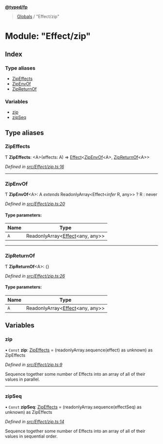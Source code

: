 **[@typed/fp](../README.md)**

> [Globals](../globals.md) / "Effect/zip"

# Module: "Effect/zip"

## Index

### Type aliases

* [ZipEffects](_effect_zip_.md#zipeffects)
* [ZipEnvOf](_effect_zip_.md#zipenvof)
* [ZipReturnOf](_effect_zip_.md#zipreturnof)

### Variables

* [zip](_effect_zip_.md#zip)
* [zipSeq](_effect_zip_.md#zipseq)

## Type aliases

### ZipEffects

Ƭ  **ZipEffects**: \<A>(effects: A) => [Effect](_effect_effect_.effect.md)\<[ZipEnvOf](_effect_zip_.md#zipenvof)\<A>, [ZipReturnOf](_effect_zip_.md#zipreturnof)\<A>>

*Defined in [src/Effect/zip.ts:16](https://github.com/TylorS/typed-fp/blob/41076ce/src/Effect/zip.ts#L16)*

___

### ZipEnvOf

Ƭ  **ZipEnvOf**\<A>: A *extends* ReadonlyArray\<Effect\<*infer* R, any>> ? R : never

*Defined in [src/Effect/zip.ts:20](https://github.com/TylorS/typed-fp/blob/41076ce/src/Effect/zip.ts#L20)*

#### Type parameters:

Name | Type |
------ | ------ |
`A` | ReadonlyArray\<[Effect](_effect_effect_.effect.md)\<any, any>> |

___

### ZipReturnOf

Ƭ  **ZipReturnOf**\<A>: {}

*Defined in [src/Effect/zip.ts:26](https://github.com/TylorS/typed-fp/blob/41076ce/src/Effect/zip.ts#L26)*

#### Type parameters:

Name | Type |
------ | ------ |
`A` | ReadonlyArray\<[Effect](_effect_effect_.effect.md)\<any, any>> |

## Variables

### zip

• `Const` **zip**: [ZipEffects](_effect_zip_.md#zipeffects) = (readonlyArray.sequence(effect) as unknown) as ZipEffects

*Defined in [src/Effect/zip.ts:9](https://github.com/TylorS/typed-fp/blob/41076ce/src/Effect/zip.ts#L9)*

Sequence together some number of Effects into an array of all of their values in parallel.

___

### zipSeq

• `Const` **zipSeq**: [ZipEffects](_effect_zip_.md#zipeffects) = (readonlyArray.sequence(effectSeq) as unknown) as ZipEffects

*Defined in [src/Effect/zip.ts:14](https://github.com/TylorS/typed-fp/blob/41076ce/src/Effect/zip.ts#L14)*

Sequence together some number of Effects into an array of all of their values in sequential order.
